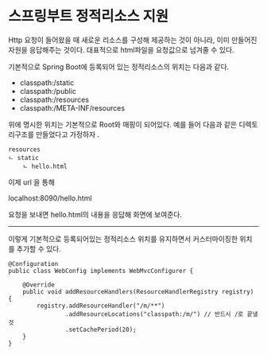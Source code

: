 # 스프링부트 정적리소스 지원

Http 요청이 들어왔을 때 새로운 리소스를 구성해 제공하는 것이 아니라, 이미 만들어진 자원을 응답해주는 것이다. 대표적으로 html파일을 요청값으로 넘겨줄 수 있다.

기본적으로 Spring Boot에 등록되어 있는 정적리소스의 위치는 다음과 같다.

+ classpath:/static
+ classpath:/public
+ classpath:/resources
+ classpath:/META-INF/resources

위에 명시한 위치는 기본적으로 Root와 매핑이 되어있다.
예를 들어 다음과 같은 디렉토리구조를 만들었다고 가정하자 .

    resources 
    ㄴ static
        ㄴ hello.html

이제 url 을 통해 

localhost:8090/hello.html

요청을 보내면 hello.html의 내용을 응답해 화면에 보여준다.

***

이렇게 기본적으로 등록되어있는 정적리소스 위치를 유지하면서 커스터마이징한 위치를 추가할 수 있다. 


    @Configuration
    public class WebConfig implements WebMvcConfigurer {

        @Override
        public void addResourceHandlers(ResourceHandlerRegistry registry) {
            registry.addResourceHandler("/m/**")
                    .addResourceLocations("classpath:/m/") // 반드시 /로 끝낼 것
                    .setCachePeriod(20);
        }
    }